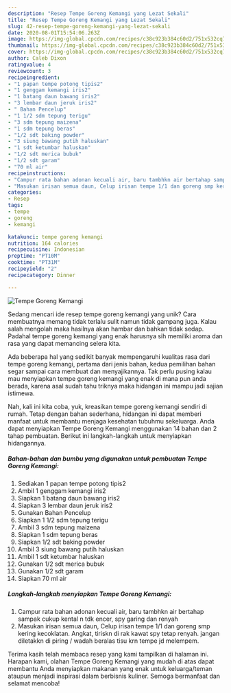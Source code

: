 ```yaml
---
description: "Resep Tempe Goreng Kemangi yang Lezat Sekali"
title: "Resep Tempe Goreng Kemangi yang Lezat Sekali"
slug: 42-resep-tempe-goreng-kemangi-yang-lezat-sekali
date: 2020-08-01T15:54:06.263Z
image: https://img-global.cpcdn.com/recipes/c38c923b384c60d2/751x532cq70/tempe-goreng-kemangi-foto-resep-utama.jpg
thumbnail: https://img-global.cpcdn.com/recipes/c38c923b384c60d2/751x532cq70/tempe-goreng-kemangi-foto-resep-utama.jpg
cover: https://img-global.cpcdn.com/recipes/c38c923b384c60d2/751x532cq70/tempe-goreng-kemangi-foto-resep-utama.jpg
author: Caleb Dixon
ratingvalue: 4
reviewcount: 3
recipeingredient:
- "1 papan tempe potong tipis2"
- "1 genggam kemangi iris2"
- "1 batang daun bawang iris2"
- "3 lembar daun jeruk iris2"
- " Bahan Pencelup"
- "1 1/2 sdm tepung terigu"
- "3 sdm tepung maizena"
- "1 sdm tepung beras"
- "1/2 sdt baking powder"
- "3 siung bawang putih haluskan"
- "1 sdt ketumbar haluskan"
- "1/2 sdt merica bubuk"
- "1/2 sdt garam"
- "70 ml air"
recipeinstructions:
- "Campur rata bahan adonan kecuali air, baru tambhkn air bertahap sampak cukup kental n tdk encer, spy garing dan renyah"
- "Masukan irisan semua daun, Celup irisan tempe 1/1 dan goreng smp kering kecoklatan. Angkat, tiriskn di rak kawat spy tetap renyah. jangan diletakkn di piring / wadah beralas tisu krn tempe jd melempem."
categories:
- Resep
tags:
- tempe
- goreng
- kemangi

katakunci: tempe goreng kemangi 
nutrition: 164 calories
recipecuisine: Indonesian
preptime: "PT10M"
cooktime: "PT31M"
recipeyield: "2"
recipecategory: Dinner

---
```



![Tempe Goreng Kemangi](https://img-global.cpcdn.com/recipes/c38c923b384c60d2/751x532cq70/tempe-goreng-kemangi-foto-resep-utama.jpg)

Sedang mencari ide resep tempe goreng kemangi yang unik? Cara membuatnya memang tidak terlalu sulit namun tidak gampang juga. Kalau salah mengolah maka hasilnya akan hambar dan bahkan tidak sedap. Padahal tempe goreng kemangi yang enak harusnya sih memiliki aroma dan rasa yang dapat memancing selera kita.



Ada beberapa hal yang sedikit banyak mempengaruhi kualitas rasa dari tempe goreng kemangi, pertama dari jenis bahan, kedua pemilihan bahan segar sampai cara membuat dan menyajikannya. Tak perlu pusing kalau mau menyiapkan tempe goreng kemangi yang enak di mana pun anda berada, karena asal sudah tahu triknya maka hidangan ini mampu jadi sajian istimewa.


Nah, kali ini kita coba, yuk, kreasikan tempe goreng kemangi sendiri di rumah. Tetap dengan bahan sederhana, hidangan ini dapat memberi manfaat untuk membantu menjaga kesehatan tubuhmu sekeluarga. Anda dapat menyiapkan Tempe Goreng Kemangi menggunakan 14 bahan dan 2 tahap pembuatan. Berikut ini langkah-langkah untuk menyiapkan hidangannya.

<!--inarticleads1-->

##### Bahan-bahan dan bumbu yang digunakan untuk pembuatan Tempe Goreng Kemangi:

1. Sediakan 1 papan tempe potong tipis2
1. Ambil 1 genggam kemangi iris2
1. Siapkan 1 batang daun bawang iris2
1. Siapkan 3 lembar daun jeruk iris2
1. Gunakan  Bahan Pencelup
1. Siapkan 1 1/2 sdm tepung terigu
1. Ambil 3 sdm tepung maizena
1. Siapkan 1 sdm tepung beras
1. Siapkan 1/2 sdt baking powder
1. Ambil 3 siung bawang putih haluskan
1. Ambil 1 sdt ketumbar haluskan
1. Gunakan 1/2 sdt merica bubuk
1. Gunakan 1/2 sdt garam
1. Siapkan 70 ml air




<!--inarticleads2-->

##### Langkah-langkah menyiapkan Tempe Goreng Kemangi:

1. Campur rata bahan adonan kecuali air, baru tambhkn air bertahap sampak cukup kental n tdk encer, spy garing dan renyah
1. Masukan irisan semua daun, Celup irisan tempe 1/1 dan goreng smp kering kecoklatan. Angkat, tiriskn di rak kawat spy tetap renyah. jangan diletakkn di piring / wadah beralas tisu krn tempe jd melempem.




Terima kasih telah membaca resep yang kami tampilkan di halaman ini. Harapan kami, olahan Tempe Goreng Kemangi yang mudah di atas dapat membantu Anda menyiapkan makanan yang enak untuk keluarga/teman ataupun menjadi inspirasi dalam berbisnis kuliner. Semoga bermanfaat dan selamat mencoba!
